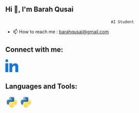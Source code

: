 ## Hi 👋, I'm Barah Qusai
                                                  AI Student

- 📫 How to reach me : barahqusai@gmail.com

## Connect with me:

   <a href="[https://github.com/username](https://www.linkedin.com/in/barah-qusai-a62044203?utm_source=share&utm_campaign=share_via&utm_content=profile&utm_medium=android_app)">
   <img src="linked-in-alt.svg" alt="My Profile" width="40">
 </a>

## Languages and Tools:
  <img src="python-original.svg" alt="My Profile" width="40">  
  <img src="python-original.svg" alt="My Profile" width="40">  
 

<!--
**Bara7-Qusai/Bara7-Qusai** is a ✨ _special_ ✨ repository because its `README.md` (this file) appears on your GitHub profile.

Here are some ideas to get you started:

- 🔭 I’m currently working on ...
- 🌱 I’m currently learning ...
- 👯 I’m looking to collaborate on ...
- 🤔 I’m looking for help with ...
- 💬 Ask me about ...
- 📫 How to reach me: ...
- 😄 Pronouns: ...
- ⚡ Fun fact: ...
-->
